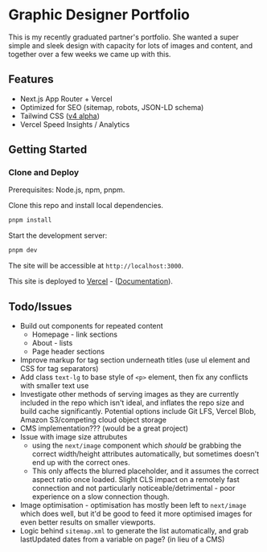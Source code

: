 # Graphic Designer Portfolio

This is my recently graduated partner's portfolio. She wanted a super simple and sleek design with capacity for lots of images and content, and together over a few weeks we came up with this.

## Features

- Next.js App Router + Vercel
- Optimized for SEO (sitemap, robots, JSON-LD schema)
- Tailwind CSS ([v4 alpha](https://tailwindcss.com/blog/tailwindcss-v4-alpha))
- Vercel Speed Insights / Analytics

## Getting Started

### Clone and Deploy

Prerequisites: Node.js, npm, pnpm.

Clone this repo and install local dependencies.

```bash
pnpm install
```

Start the development server:

```bash
pnpm dev
```

The site will be accessible at `http://localhost:3000`.

This site is deployed to [Vercel](https://vercel.com/) - ([Documentation](https://nextjs.org/docs/app/building-your-application/deploying)).

## Todo/Issues

- Build out components for repeated content
    - Homepage - link sections
    - About - lists
    - Page header sections
- Improve markup for tag section underneath titles (use ul element and CSS for tag separators)
- Add class `text-lg` to base style of `<p>` element, then fix any conflicts with smaller text use
- Investigate other methods of serving images as they are currently included in the repo which isn't ideal, and inflates the repo size and build cache significantly. Potential options include Git LFS, Vercel Blob, Amazon S3/competing cloud object storage
- CMS implementation??? (would be a great project)
- Issue with image size attrubutes
    - using the `next/image` component which _should_ be grabbing the correct width/height attributes automatically, but sometimes doesn't end up with the correct ones.
    - This only affects the blurred placeholder, and it assumes the correct aspect ratio once loaded. Slight CLS impact on a remotely fast connection and not particularly noticeable/detrimental - poor experience on a slow connection though.
- Image optimisation - optimisation has mostly been left to `next/image` which does well, but it'd be good to feed it more optimised images for even better results on smaller viewports.
- Logic behind `sitemap.xml` to generate the list automatically, and grab lastUpdated dates from a variable on page? (in lieu of a CMS)
